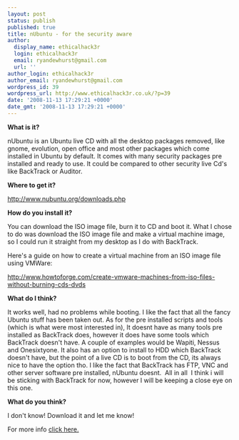 ```yaml
---
layout: post
status: publish
published: true
title: nUbuntu - for the security aware
author:
  display_name: ethicalhack3r
  login: ethicalhack3r
  email: ryandewhurst@gmail.com
  url: ''
author_login: ethicalhack3r
author_email: ryandewhurst@gmail.com
wordpress_id: 39
wordpress_url: http://www.ethicalhack3r.co.uk/?p=39
date: '2008-11-13 17:29:21 +0000'
date_gmt: '2008-11-13 17:29:21 +0000'
---
```

<p><strong>What is it?</strong></p>
<p>nUbuntu is an Ubuntu live CD with all the desktop packages removed, like gnome, evolution, open office and most other packages which come installed in Ubuntu by default. It comes with many security packages pre installed and ready to use. It could be compared to other security live Cd's like BackTrack or Auditor.</p>
<p><strong>Where to get it?</strong></p>
<p><a title="nubuntu download" href="http://www.nubuntu.org/downloads.php" target="_blank">http://www.nubuntu.org/downloads.php</a></p>
<p><strong>How do you install it?</strong></p>
<p>You can download the ISO image file, burn it to CD and boot it. What I chose to do was download the ISO image file and make a virtual machine image, so I could run it straight from my desktop as I do with BackTrack.</p>
<p>Here's a guide on how to create a virtual machine from an ISO image file using VMWare:</p>
<p><a title="creat vmware from iso" href="http://www.howtoforge.com/create-vmware-machines-from-iso-files-without-burning-cds-dvds" target="_blank">http://www.howtoforge.com/create-vmware-machines-from-iso-files-without-burning-cds-dvds</a></p>
<p><strong>What do I think?</strong></p>
<p>It works well, had no problems while booting. I like the fact that all the fancy Ubuntu stuff has been taken out. As for the pre installed scripts and tools (which is what were most interested in), It doesnt have as many tools pre installed as BackTrack does, however it does have some tools which BackTrack doesn't have. A couple of examples would be Wapiti, Nessus and Onesixtyone. It also has an option to install to HDD which BackTrack doesn't have, but the point of a live CD is to boot from the CD, its always nice to have the option tho. I like the fact that BackTrack has FTP, VNC and other server software pre installed, nUbuntu doesnt.  All in all  I think i will be sticking with BackTrack for now, however I will be keeping a close eye on this one.</p>
<p><strong>What do you think?</strong></p>
<p>I don't know! Download it and let me know!</p>
<p>For more info <a title="nubuntu" href="http://www.nubuntu.org" target="_blank">click here.</a></p>
